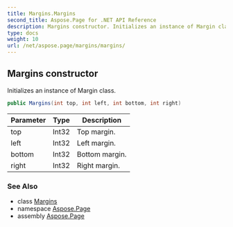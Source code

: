 ```yaml
---
title: Margins.Margins
second_title: Aspose.Page for .NET API Reference
description: Margins constructor. Initializes an instance of Margin class
type: docs
weight: 10
url: /net/aspose.page/margins/margins/
---
```

## Margins constructor

Initializes an instance of Margin class.

```csharp
public Margins(int top, int left, int bottom, int right)
```

| Parameter | Type | Description |
| --- | --- | --- |
| top | Int32 | Top margin. |
| left | Int32 | Left margin. |
| bottom | Int32 | Bottom margin. |
| right | Int32 | Right margin. |

### See Also

* class [Margins](../)
* namespace [Aspose.Page](../../margins/)
* assembly [Aspose.Page](../../../)


